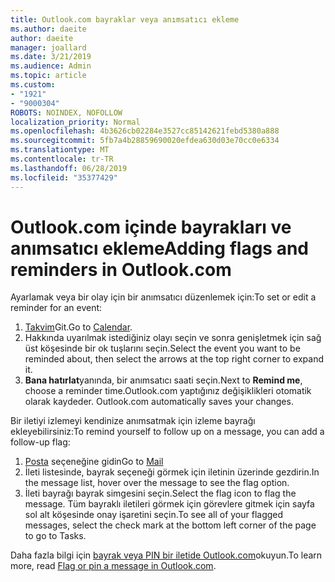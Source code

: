 ```yaml
---
title: Outlook.com bayraklar veya anımsatıcı ekleme
ms.author: daeite
author: daeite
manager: joallard
ms.date: 3/21/2019
ms.audience: Admin
ms.topic: article
ms.custom:
- "1921"
- "9000304"
ROBOTS: NOINDEX, NOFOLLOW
localization_priority: Normal
ms.openlocfilehash: 4b3626cb02284e3527cc85142621febd5380a888
ms.sourcegitcommit: 5fb7a4b28859690020efdea630d03e70cc0e6334
ms.translationtype: MT
ms.contentlocale: tr-TR
ms.lasthandoff: 06/28/2019
ms.locfileid: "35377429"
---
```

# <a name="adding-flags-and-reminders-in-outlookcom"></a><span data-ttu-id="55b23-102">Outlook.com içinde bayrakları ve anımsatıcı ekleme</span><span class="sxs-lookup"><span data-stu-id="55b23-102">Adding flags and reminders in Outlook.com</span></span>

<span data-ttu-id="55b23-103">Ayarlamak veya bir olay için bir anımsatıcı düzenlemek için:</span><span class="sxs-lookup"><span data-stu-id="55b23-103">To set or edit a reminder for an event:</span></span>

1. <span data-ttu-id="55b23-104">[Takvim](https://outlook.live.com/calendar/)Git.</span><span class="sxs-lookup"><span data-stu-id="55b23-104">Go to [Calendar](https://outlook.live.com/calendar/).</span></span>
1. <span data-ttu-id="55b23-105">Hakkında uyarılmak istediğiniz olayı seçin ve sonra genişletmek için sağ üst köşesinde bir ok tuşlarını seçin.</span><span class="sxs-lookup"><span data-stu-id="55b23-105">Select the event you want to be reminded about, then select the arrows at the top right corner to expand it.</span></span>
1. <span data-ttu-id="55b23-106">**Bana hatırlat**yanında, bir anımsatıcı saati seçin.</span><span class="sxs-lookup"><span data-stu-id="55b23-106">Next to **Remind me**, choose a reminder time.</span></span><span data-ttu-id="55b23-107">Outlook.com yaptığınız değişiklikleri otomatik olarak kaydeder.</span><span class="sxs-lookup"><span data-stu-id="55b23-107"> Outlook.com automatically saves your changes.</span></span>

<span data-ttu-id="55b23-108">Bir iletiyi izlemeyi kendinize anımsatmak için izleme bayrağı ekleyebilirsiniz:</span><span class="sxs-lookup"><span data-stu-id="55b23-108">To remind yourself to follow up on a message, you can add a follow-up flag:</span></span>

1. <span data-ttu-id="55b23-109">[Posta](https://outlook.live.com/mail/) seçeneğine gidin</span><span class="sxs-lookup"><span data-stu-id="55b23-109">Go to [Mail](https://outlook.live.com/mail/)</span></span>
1. <span data-ttu-id="55b23-110">İleti listesinde, bayrak seçeneği görmek için iletinin üzerinde gezdirin.</span><span class="sxs-lookup"><span data-stu-id="55b23-110">In the message list, hover over the message to see the flag option.</span></span>
1. <span data-ttu-id="55b23-111">İleti bayrağı bayrak simgesini seçin.</span><span class="sxs-lookup"><span data-stu-id="55b23-111">Select the flag icon to flag the message.</span></span> <span data-ttu-id="55b23-112">Tüm bayraklı iletileri görmek için görevlere gitmek için sayfa sol alt köşesinde onay işaretini seçin.</span><span class="sxs-lookup"><span data-stu-id="55b23-112">To see all of your flagged messages, select the check mark at the bottom left corner of the page to go to Tasks.</span></span>
 
<span data-ttu-id="55b23-113">Daha fazla bilgi için [bayrak veya PIN bir iletide Outlook.com](https://support.office.com/article/8e911e69-30d6-4cc8-8c71-a1163560618a)okuyun.</span><span class="sxs-lookup"><span data-stu-id="55b23-113">To learn more, read [Flag or pin a message in Outlook.com](https://support.office.com/article/8e911e69-30d6-4cc8-8c71-a1163560618a).</span></span>
